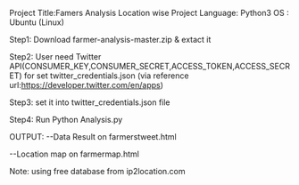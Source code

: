 
Project Title:Famers Analysis Location wise
Project Language: Python3
OS : Ubuntu (Linux)

Step1: Download farmer-analysis-master.zip & extact it

Step2: User need Twitter API(CONSUMER_KEY,CONSUMER_SECRET,ACCESS_TOKEN,ACCESS_SECRET) for set twitter_credentials.json (via reference url:https://developer.twitter.com/en/apps)


Step3: set it into twitter_credentials.json file

Step4: Run Python Analysis.py


OUTPUT:
--Data Result on farmerstweet.html 

--Location map on farmermap.html 


Note: using free database from ip2location.com

